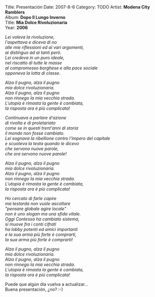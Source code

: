Title: Presentación
Date: 2007-8-6
Category: TODO
Artist: **Modena City Ramblers**\
Album: **Dopo Il Lungo Inverno**\
Title: **Mia Dolce Rivoluzionaria**\
Year: **2006**

*Lei voleva la rivoluzione,\
l'aspettava e diceva di no\
alle mie riflessioni ed ai vari argomenti,\
ai distinguo ad ai tanti però.\
Lei credeva in un puro ideale,\
nel riscatto di tutte le masse\
al compromesso borghese e alla pace sociale\
opponeva la lotta di classe*.

*Alza il pugno, alza il pugno*\
*mia dolce rivoluzionaria.\
Alza il pugno, alza il pugno\
non rinnego la mia vecchia strada.\
L'utopia è rimasta la gente è cambiata,\
la risposta ora è più complicata!*

*Continuava a parlare d'azione\
di rivolta e di proletariato\
come se in questi trent'anni di storia\
il mondo non fosse cambiato.\
Lei sognava la ribellione contro l'impero del capitale\
e scuoteva la testa quando le dicevo\
che servono nuove parole,\
che ora servono nuove parole!*

*Alza il pugno, alza il pugno\
mia dolce rivoluzionaria.\
Alza il pugno, alza il pugno\
non rinnego la mia vecchia strada.\
L'utopia è rimasta la gente è cambiata,\
la risposta ora è più complicata!*

*Ho cercato di farle capire\
ma testarda non vuole ascoltare\
"pensare globale agire locale"\
non è uno slogan ma una sfida vitale.\
Oggi Contessa ha cambiato sistema,\
si muove fra i conti cifrati\
ha lobby potenti ed amici importanti\
e la sua arma più forte è comprarti,\
la sua arma più forte è comprarti!*

*Alza il pugno, alza il pugno\
mia dolce rivoluzionaria.\
Alza il pugno, alza il pugno\
non rinnego la mia vecchia strada.\
L'utopia è rimasta la gente è cambiata,\
la risposta ora è più complicata!*

Puede que algún día vuelva a actualizar...\
Buena presentación, ¿no? :-)
